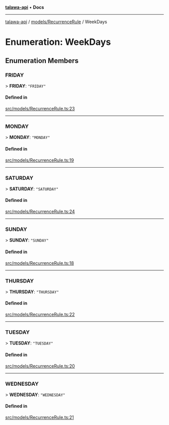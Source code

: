 [**talawa-api**](../../../README.md) • **Docs**

***

[talawa-api](../../../modules.md) / [models/RecurrenceRule](../README.md) / WeekDays

# Enumeration: WeekDays

## Enumeration Members

### FRIDAY

\> **FRIDAY**: `"FRIDAY"`

#### Defined in

[src/models/RecurrenceRule.ts:23](https://github.com/PalisadoesFoundation/talawa-api/blob/7fc9f13527dc6ead651f268e58527dcc279b95bc/src/models/RecurrenceRule.ts#L23)

***

### MONDAY

\> **MONDAY**: `"MONDAY"`

#### Defined in

[src/models/RecurrenceRule.ts:19](https://github.com/PalisadoesFoundation/talawa-api/blob/7fc9f13527dc6ead651f268e58527dcc279b95bc/src/models/RecurrenceRule.ts#L19)

***

### SATURDAY

\> **SATURDAY**: `"SATURDAY"`

#### Defined in

[src/models/RecurrenceRule.ts:24](https://github.com/PalisadoesFoundation/talawa-api/blob/7fc9f13527dc6ead651f268e58527dcc279b95bc/src/models/RecurrenceRule.ts#L24)

***

### SUNDAY

\> **SUNDAY**: `"SUNDAY"`

#### Defined in

[src/models/RecurrenceRule.ts:18](https://github.com/PalisadoesFoundation/talawa-api/blob/7fc9f13527dc6ead651f268e58527dcc279b95bc/src/models/RecurrenceRule.ts#L18)

***

### THURSDAY

\> **THURSDAY**: `"THURSDAY"`

#### Defined in

[src/models/RecurrenceRule.ts:22](https://github.com/PalisadoesFoundation/talawa-api/blob/7fc9f13527dc6ead651f268e58527dcc279b95bc/src/models/RecurrenceRule.ts#L22)

***

### TUESDAY

\> **TUESDAY**: `"TUESDAY"`

#### Defined in

[src/models/RecurrenceRule.ts:20](https://github.com/PalisadoesFoundation/talawa-api/blob/7fc9f13527dc6ead651f268e58527dcc279b95bc/src/models/RecurrenceRule.ts#L20)

***

### WEDNESDAY

\> **WEDNESDAY**: `"WEDNESDAY"`

#### Defined in

[src/models/RecurrenceRule.ts:21](https://github.com/PalisadoesFoundation/talawa-api/blob/7fc9f13527dc6ead651f268e58527dcc279b95bc/src/models/RecurrenceRule.ts#L21)
